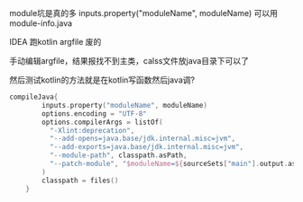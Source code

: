module坑是真的多
inputs.property("moduleName", moduleName) 可以用module-info.java

IDEA 跑kotlin argfile 废的

手动编辑argfile，结果报找不到主类，calss文件放java目录下可以了

然后测试kotlin的方法就是在kotlin写函数然后java调?
```kotlin
compileJava{
        inputs.property("moduleName", moduleName)
        options.encoding = "UTF-8"
        options.compilerArgs = listOf(
          "-Xlint:deprecation",
          "--add-opens=java.base/jdk.internal.misc=jvm",
          "--add-exports=java.base/jdk.internal.misc=jvm",
          "--module-path", classpath.asPath,
          "--patch-module", "$moduleName=${sourceSets["main"].output.asPath}"
        )
        classpath = files()
    }
```
